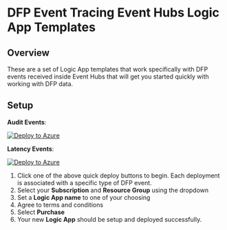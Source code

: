 # DFP Event Tracing Event Hubs Logic App Templates
## Overview
These are a set of Logic App templates that work specifically with DFP events received inside Event Hubs that will get you started quickly with working with DFP data. 

## Setup

**Audit Events**:

[![Deploy to Azure](https://aka.ms/deploytoazurebutton)](https://portal.azure.com/#create/Microsoft.Template/uri/https%3A%2F%2Fraw.githubusercontent.com%2Fmicrosoft%2FDynamics-365-Fraud-Protection-Samples%2Fkhavnguyen%2Fevent-tracing-logic-app-templates%2Flogic%2520app%2520templates%2Faudit-events-template.json)

**Latency Events**:

[![Deploy to Azure](https://aka.ms/deploytoazurebutton)](https://portal.azure.com/#create/Microsoft.Template/uri/https%3A%2F%2Fraw.githubusercontent.com%2Fmicrosoft%2FDynamics-365-Fraud-Protection-Samples%2Fkhavnguyen%2Fevent-tracing-logic-app-templates%2Flogic%2520app%2520templates%2Flatency-events-template.json)

1. Click one of the above quick deploy buttons to begin. Each deployment is associated with a specific type of DFP event.
2. Select your **Subscription** and **Resource Group** using the dropdown
3. Set a **Logic App name** to one of your choosing
4. Agree to terms and conditions
5. Select **Purchase**
6. Your new **Logic App** should be setup and deployed successfully.
